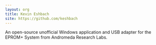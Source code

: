 ```yaml
---
layout: org
title: Kevin Eshbach
site: https://github.com/keshbach
---
```

An open-source unofficial Windows application and USB adapter for the EPROM+ System from Andromeda Research Labs.
